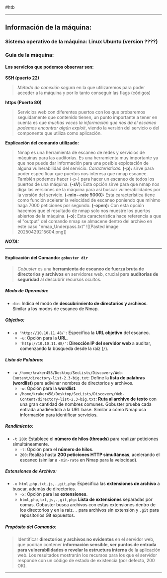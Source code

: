 #htb 
***
## **Información de la máquina:**
### Sistema operativo de la máquina: **Linux Ubuntu** (version ????)
### Guia de la máquina:
#### **Los servicios que podemos observar son:**
**SSH (puerto 22)**
>*Método de conexión segura* en la que utilizaremos para poder acceder a la máquina y por lo tanto conseguir las flags (códigos)

**https (Puerto 80)**
>Servicios web con diferentes puertos con los que probaremos seguidamente que contenido tienen, un punto importante a tener en cuenta es que *muchas veces la información que nos da el escaneo podemos encontrar algún exploit*, viendo la versión del servicio o del componente que utiliza como aplicación.

**Explicación del comando utilizado:**
>Nmap es una herramienta de escaneo de redes y servicios de máquinas para las auditorías. Es una herramienta muy importante ya que nos puede dar información para una posible explotación de alguna vulnerabilidad del servicio.
>*Características:*
>**(-p):** sirve para poder especificar que puertos nos interesa que nmap escanee. También podemos hacer (-p-) para hacer un escaneo de todos los puertos de una máquina.
>**(-sV):** Esta opción sirve para que nmap nos diga las versiones de la máquina para así buscar vulnerabilidades por la versión del servicio.
>**(-min--rate 5000):** Esta característica tiene como función acelerar la velocidad de escaneo poniendo que mínimo haga 7000 peticiones por segundo.
>**(-open):** Con esta opción hacemos que el resultado de nmap solo nos muestre los puertos abiertos de la máquina.
>**(-o):** Esta característica hace referencia a que el "output" del comando nmap se almacene dentro del archivo en este caso "nmap_Underpass.txt"
![[Pasted image 20250429215604.png]]

***NOTA:***

***
#### **Explicación del Comando: `gobuster dir`**
>*Gobuster* es una **herramienta de escaneo de fuerza bruta de directorios y archivos** en servidores web, crucial para **auditorías de seguridad** al descubrir recursos ocultos.

##### **Modo de Operación:**
- `dir`: Indica el modo de **descubrimiento de directorios y archivos**. Similar a los modos de escaneo de Nmap.
##### **Objetivo:**
- `-u 'http://10.10.11.48/'`: Especifica la **URL objetivo** del escaneo.
    - `-u`: Opción para la **URL**.
    - `'http://10.10.11.48/'`: **Dirección IP del servidor web** a auditar, comenzando la búsqueda desde la raíz (`/`).
##### **Lista de Palabras:**
- `-w /home/kraker458/Desktop/SecLists/Discovery/Web-Content/directory-list-2.3-big.txt`: Define la **lista de palabras (wordlist)** para adivinar nombres de directorios y archivos.
    - `-w`: Opción para la **wordlist**.
    - `/home/kraker458/Desktop/SecLists/Discovery/Web-Content/directory-list-2.3-big.txt`: **Ruta al archivo de texto** con una gran cantidad de nombres comunes. Gobuster prueba cada entrada añadiéndola a la URL base. Similar a cómo Nmap usa información para identificar servicios.
##### **Rendimiento:**
- `-t 200`: Establece el **número de hilos (threads)** para realizar peticiones simultáneamente.
    - `-t`: Opción para el **número de hilos**.
    - `200`: Realiza hasta **200 peticiones HTTP simultáneas**, acelerando el escaneo (similar a `-min-rate` en Nmap para la velocidad).
##### **Extensiones de Archivo:**
- `-x html,php,txt,js,.,git,php`: Especifica las **extensiones de archivo** a buscar, además de directorios.
    - `-x`: Opción para las **extensiones**.
    - `html,php,txt,js,.,git,php`: **Lista de extensiones** separadas por comas. Gobuster busca archivos con estas extensiones dentro de los directorios y en la raíz. `.` para archivos sin extensión y `.git` para repositorios Git expuestos.
##### **Propósito del Comando:**
>Identificar **directorios y archivos no evidentes** en el servidor web, que podrían contener **información sensible, ser puntos de entrada para vulnerabilidades o revelar la estructura interna** de la aplicación web. Los resultados mostrarán los recursos para los que el servidor responde con un código de estado de existencia (por defecto, 200 OK).


***
